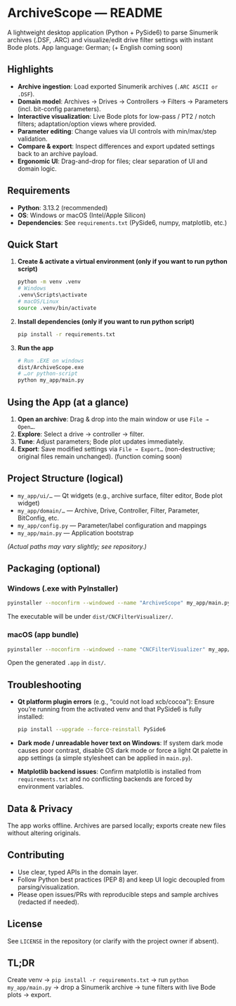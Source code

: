 # ArchiveScope — README

A lightweight desktop application (Python + PySide6) to parse Sinumerik archives (.DSF, .ARC) and visualize/edit drive filter settings with instant Bode plots.
App language: German; (+ English coming soon)

## Highlights

- **Archive ingestion**: Load exported Sinumerik archives (`.ARC ASCII or .DSF`).
- **Domain model**: Archives → Drives → Controllers → Filters → Parameters (incl. bit-config parameters).
- **Interactive visualization**: Live Bode plots for low-pass / PT2 / notch filters; adaptation/option views where provided.
- **Parameter editing**: Change values via UI controls with min/max/step validation.
- **Compare & export**: Inspect differences and export updated settings back to an archive payload.
- **Ergonomic UI**: Drag-and-drop for files; clear separation of UI and domain logic.

## Requirements

- **Python**: 3.13.2 (recommended)
- **OS**: Windows or macOS (Intel/Apple Silicon)
- **Dependencies**: See `requirements.txt` (PySide6, numpy, matplotlib, etc.)

## Quick Start

1. **Create & activate a virtual environment (only if you want to run python script)**
    ```bash
    python -m venv .venv
    # Windows
    .venv\Scripts\activate
    # macOS/Linux
    source .venv/bin/activate
    ```

2. **Install dependencies (only if you want to run python script)**
    ```bash
    pip install -r requirements.txt
    ```

3. **Run the app**
    ```bash
    # Run .EXE on windows
    dist/ArchiveScope.exe
    # …or python-script
    python my_app/main.py
    ```

## Using the App (at a glance)

1. **Open an archive**: Drag & drop into the main window or use `File → Open…`.
2. **Explore**: Select a drive → controller → filter.
3. **Tune**: Adjust parameters; Bode plot updates immediately.
4. **Export**: Save modified settings via `File → Export…` (non-destructive; original files remain unchanged). (function coming soon)

## Project Structure (logical)

- `my_app/ui/…` — Qt widgets (e.g., archive surface, filter editor, Bode plot widget)
- `my_app/domain/…` — Archive, Drive, Controller, Filter, Parameter, BitConfig, etc.
- `my_app/config.py` — Parameter/label configuration and mappings
- `my_app/main.py` — Application bootstrap

*(Actual paths may vary slightly; see repository.)*

## Packaging (optional)

### Windows (.exe with PyInstaller)
```bash
pyinstaller --noconfirm --windowed --name "ArchiveScope" my_app/main.py
```
The executable will be under `dist/CNCFilterVisualizer/`.

### macOS (app bundle)
```bash
pyinstaller --noconfirm --windowed --name "CNCFilterVisualizer" my_app/main.py
```
Open the generated `.app` in `dist/`.

## Troubleshooting

- **Qt platform plugin errors** (e.g., “could not load xcb/cocoa”):
  Ensure you’re running from the activated venv and that PySide6 is fully installed:
  ```bash
  pip install --upgrade --force-reinstall PySide6
  ```

- **Dark mode / unreadable hover text on Windows**:
  If system dark mode causes poor contrast, disable OS dark mode or force a light Qt palette in app settings (a simple stylesheet can be applied in `main.py`).

- **Matplotlib backend issues**:
  Confirm matplotlib is installed from `requirements.txt` and no conflicting backends are forced by environment variables.

## Data & Privacy

The app works offline. Archives are parsed locally; exports create new files without altering originals.

## Contributing

- Use clear, typed APIs in the domain layer.
- Follow Python best practices (PEP 8) and keep UI logic decoupled from parsing/visualization.
- Please open issues/PRs with reproducible steps and sample archives (redacted if needed).

## License

See `LICENSE` in the repository (or clarify with the project owner if absent).

## TL;DR

Create venv → `pip install -r requirements.txt` → run `python my_app/main.py` → drop a Sinumerik archive → tune filters with live Bode plots → export.